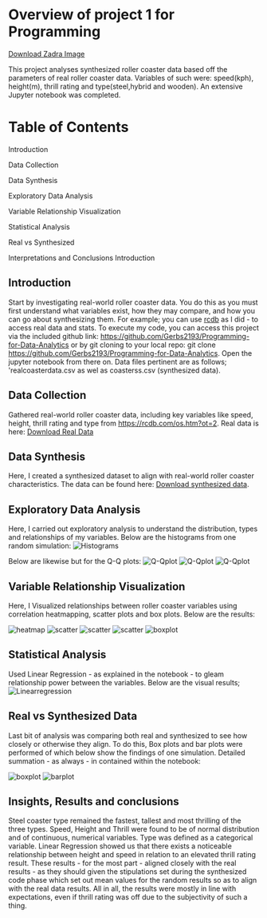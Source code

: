 

# Overview of project 1 for Programming
[Download Zadra Image](Zadra.png)

This project analyses synthesized roller coaster data based off the parameters of real roller coaster data. Variables of such were: speed(kph), height(m), thrill rating and type(steel,hybrid and wooden). An extensive Jupyter notebook was completed.

# Table of Contents

 Introduction

 Data Collection

 Data Synthesis

 Exploratory Data Analysis

 Variable Relationship Visualization

 Statistical Analysis

 Real vs Synthesized

 Interpretations and Conclusions
 Introduction


## Introduction
Start by investigating real-world roller coaster data. You do this as you must first understand what variables exist, how they may compare, and how you can go about synthesizing them. For example; you can use [rcdb](https://rcdb.com/os.htm?ot=2) as I did - to access real data and stats. To execute my code, you can access this project via the included github link: https://github.com/Gerbs2193/Programming-for-Data-Analytics or by git cloning to your local repo: git clone https://github.com/Gerbs2193/Programming-for-Data-Analytics. Open the jupyter notebook from there on. Data files pertinent are as follows; 'realcoasterdata.csv as wel as coasterss.csv (synthesized data). 

## Data Collection

Gathered real-world roller coaster data, including key variables like speed, height, thrill rating and type from https://rcdb.com/os.htm?ot=2. Real data is here: [Download Real Data](realcoasterdata.csv)

## Data Synthesis

Here, I created a synthesized dataset to align with real-world roller coaster characteristics. The data can be found here: [Download synthesized data](coasterss.csv). 

## Exploratory Data Analysis

Here, I carried out exploratory analysis to understand the distribution, types and relationships of my variables. Below are the histograms from one random simulation: ![Histograms](hists.png)

Below are likewise but for the Q-Q plots:  ![Q-Qplot](QQ.png)
                                           ![Q-Qplot](QQ2.png)
                                           ![Q-Qplot](QQ3.png)

## Variable Relationship Visualization

Here, I Visualized relationships between roller coaster variables using correlation heatmapping, scatter plots and  box plots. Below are the results:

![heatmap](heatmap.png)
![scatter](scatter.png)
![scatter](scatter2.png)
![scatter](scatter3.png)
![boxplot](boxplot.png)



## Statistical Analysis
Used Linear Regression - as explained in the notebook - to gleam relationship power between the variables. Below are the visual results; 
![Linearregression](LinearRegression.png)



## Real vs Synthesized Data
Last bit of analysis was comparing both real and synthesized to see how closely or otherwise they align. To do this, Box plots and bar plots were performed of which below show the findings of one simulation. Detailed summation - as always - in contained within the notebook:

![boxplot](boxplotrealvsyn.png)
![barplot](barplotrealvsyn.png)


## Insights, Results and conclusions
Steel coaster type remained the fastest, tallest and most thrilling of the three types. Speed, Height and Thrill were found to be of normal distribution and of continuous, numerical variables. Type was defined as a categorical variable. Linear Regression showed us that there exists a noticeable relationship between height and speed in relation to an elevated thrill rating result. These results - for the most part - aligned closely with the real results - as they should given the stipulations set during the synthesized code phase which set out mean values for the random results so as to align with the real data results. All in all, the results were mostly in line with expectations, even if thrill rating was off due to the subjectivity of such  a thing. 

















 
 
 
 
 
 
 
 
 
 
 
 
 
 
 
 
 
 
 
 
 
 
 
 
 
 
 
 
 
 
 
 
 
 
 
 








